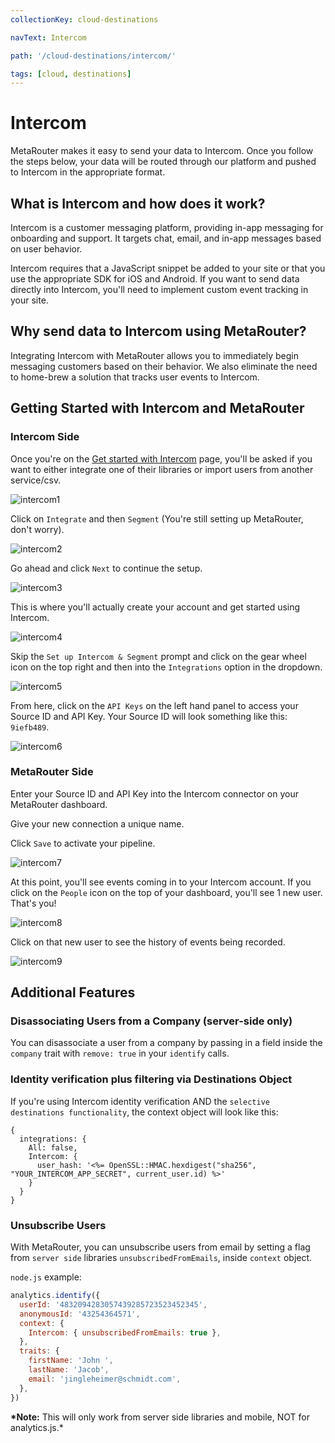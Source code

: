 ```yaml
---
collectionKey: cloud-destinations

navText: Intercom

path: '/cloud-destinations/intercom/'

tags: [cloud, destinations]
---
```


# Intercom

MetaRouter makes it easy to send your data to Intercom. Once you follow the steps below, your data will be routed through our platform and pushed to Intercom in the appropriate format.

## What is Intercom and how does it work?

Intercom is a customer messaging platform, providing in-app messaging for onboarding and support. It targets chat, email, and in-app messages based on user behavior.

Intercom requires that a JavaScript snippet be added to your site or that you use the appropriate SDK for iOS and Android. If you want to send data directly into Intercom, you'll need to implement custom event tracking in your site.

## Why send data to Intercom using MetaRouter?

Integrating Intercom with MetaRouter allows you to immediately begin messaging customers based on their behavior. We also eliminate the need to home-brew a solution that tracks user events to Intercom.

## Getting Started with Intercom and MetaRouter

### Intercom Side

Once you're on the [Get started with Intercom](http://www.intercom.io) page, you'll be asked if you want to either integrate one of their libraries or import users from another service/csv.

![intercom1](/images/intercom1.png)

Click on `Integrate` and then `Segment` (You're still setting up MetaRouter, don't worry).

![intercom2](/images/intercom2.png)

Go ahead and click `Next` to continue the setup.

![intercom3](/images/intercom3.png)

This is where you'll actually create your account and get started using Intercom.

![intercom4](/images/intercom4.png)

Skip the `Set up Intercom & Segment` prompt and click on the gear wheel icon on the top right and then into the `Integrations` option in the dropdown.

![intercom5](/images/intercom5.png)

From here, click on the `API Keys` on the left hand panel to access your Source ID and API Key. Your Source ID will look something like this: `9iefb489`.

![intercom6](/images/intercom6.png)

### MetaRouter Side

Enter your Source ID and API Key into the Intercom connector on your MetaRouter dashboard.

Give your new connection a unique name.

Click `Save` to activate your pipeline.

![intercom7](/images/intercom7v2.png)

At this point, you'll see events coming in to your Intercom account. If you click on the `People` icon on the top of your dashboard, you'll see 1 new user. That's you!

![intercom8](/images/intercom8.png)

Click on that new user to see the history of events being recorded.

![intercom9](/images/intercom9.png)

## Additional Features

### Disassociating Users from a Company (server-side only)

You can disassociate a user from a company by passing in a field inside the `company` trait with `remove: true` in your `identify` calls.

### Identity verification plus filtering via Destinations Object

If you're using Intercom identity verification AND the `selective destinations functionality`, the context object will look like this:

```
{
  integrations: {
    All: false,
    Intercom: {
      user_hash: '<%= OpenSSL::HMAC.hexdigest("sha256", "YOUR_INTERCOM_APP_SECRET", current_user.id) %>'
    }
  }
}
```

### Unsubscribe Users

With MetaRouter, you can unsubscribe users from email by setting a flag from `server side` libraries `unsubscribedFromEmails`, inside `context` object.

`node.js` example:

```javascript
analytics.identify({
  userId: '4832094283057439285723523452345',
  anonymousId: '43254364571',
  context: {
    Intercom: { unsubscribedFromEmails: true },
  },
  traits: {
    firstName: 'John ',
    lastName: 'Jacob',
    email: 'jingleheimer@schmidt.com',
  },
})
```

**\*Note:** This will only work from server side libraries and mobile, NOT for analytics.js.\*
